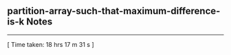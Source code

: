<h2>partition-array-such-that-maximum-difference-is-k Notes</h2><hr>[ Time taken: 18 hrs 17 m 31 s ]